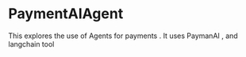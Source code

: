 # PaymentAIAgent
This explores the use of Agents for payments . It uses PaymanAI , and langchain tool 
